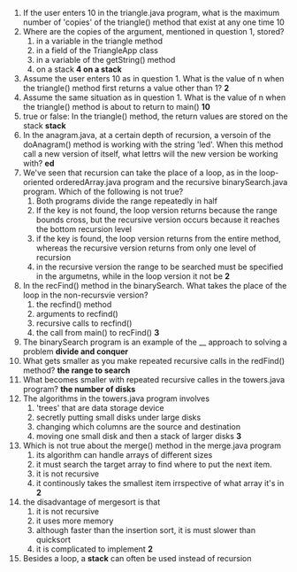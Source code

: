 1. If the user enters 10 in the triangle.java program, what is the maximum number of 'copies' of the triangle() method that exist at any one time
10 
2. Where are the copies of the argument, mentioned in question 1, stored?
    1. in a variable in the triangle method
    2. in a field of the TriangleApp class
    3. in a variable of the getString() method
    4. on a stack
**4 on a stack**
3. Assume the user enters 10 as in question 1. What is the value of n when the triangle() method first returns a value other than 1?
**2**
4. Assume the same situation as in question 1. What is the value of n when the triangle() method is about to return to main()
**10**
5. true or false: In the triangle() method, the return values are stored on the stack
**stack**
6. In the anagram.java, at a certain depth of recursion, a versoin of the doAnagram() method is working with the string 'led'. When this method call a new version of itself, what lettrs will the new version be working with?
**ed**
7. We've seen that recursion can take the place of a loop, as in the loop-oriented orderedArray.java program and the recursive binarySearch.java program. Which of the following is not true?
    1. Both programs divide the range repeatedly in half
    2. If the key is not found, the loop version returns because the range bounds cross, but the recursive version occurs because it reaches the bottom recursion level
    3. if the key is found, the loop version returns from the entire method, whereas the recursive version returns from only one level of recursion
    4. in the recursive version the range to be searched must be specified in the argumetns, while in the loop version it not be
**2**    
8. In the recFind() method in the binarySearch. What takes the place of the loop in the non-recursvie version?
    1. the recfind() method
    2. arguments to recfind()
    3. recursive calls to recfind()
    4. the call from main() to recFind()
**3**    
9. The binarySearch program is an example of the __ approach to solving a problem
**divide and conquer**
10. What gets smaller as you make repeated recursive calls in the redFind() method?
**the range to search**
11. What becomes smaller with repeated recursive calles in the towers.java program?
**the number of disks**
12. The algorithms in the towers.java program involves
    1. 'trees' that are data storage device
    2. secretly putting small disks under large disks
    3. changing which columns are the source and destination 
    4. moving one small disk and then a stack of larger disks
**3**    
13. Which is not true about the merge() method in the merge.java program
    1. its algorithm can handle arrays of different sizes
    2. it must search the target array to find where to put the next item.
    3. it is not recursive
    4. it continously takes the smallest item irrspective of what array it's in
**2**   
14. the disadvantage of mergesort is that
    1. it is not recursive
    2. it uses more memory
    3. although faster than the insertion sort, it is must slower than quicksort
    4. it is complicated to implement
**2**
15. Besides a loop, a **stack** can often be used instead of recursion

